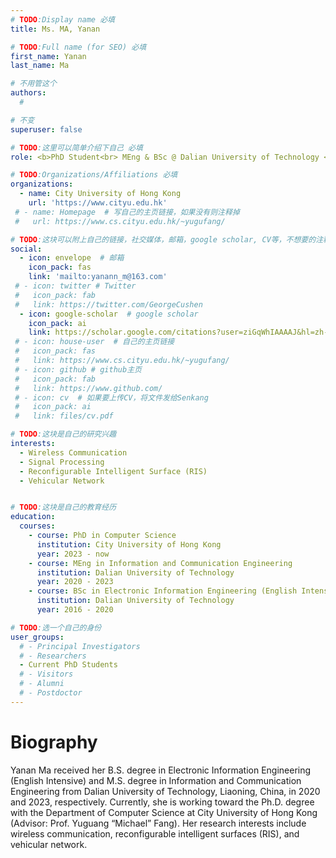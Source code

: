 ```yaml
---
# TODO:Display name 必填
title: Ms. MA, Yanan

# TODO:Full name (for SEO) 必填
first_name: Yanan   
last_name: Ma

# 不用管这个
authors:
  # 

# 不变
superuser: false

# TODO:这里可以简单介绍下自己 必填
role: <b>PhD Student<br> MEng & BSc @ Dalian University of Technology </b>

# TODO:Organizations/Affiliations 必填
organizations:
  - name: City University of Hong Kong 
    url: 'https://www.cityu.edu.hk'
 # - name: Homepage  # 写自己的主页链接，如果没有则注释掉
 #   url: https://www.cs.cityu.edu.hk/~yugufang/

# TODO:这块可以附上自己的链接，社交媒体，邮箱，google scholar, CV等，不想要的注释掉即可
social:
  - icon: envelope  # 邮箱
    icon_pack: fas
    link: 'mailto:yanann_m@163.com'
 # - icon: twitter # Twitter
 #   icon_pack: fab  
 #   link: https://twitter.com/GeorgeCushen
  - icon: google-scholar  # google scholar
    icon_pack: ai
    link: https://scholar.google.com/citations?user=ziGqWhIAAAAJ&hl=zh-CN
 # - icon: house-user  # 自己的主页链接
 #   icon_pack: fas
 #   link: https://www.cs.cityu.edu.hk/~yugufang/
 # - icon: github # github主页
 #   icon_pack: fab   
 #   link: https://www.github.com/
 # - icon: cv  # 如果要上传CV，将文件发给Senkang
 #   icon_pack: ai
 #   link: files/cv.pdf

# TODO:这块是自己的研究兴趣
interests:
  - Wireless Communication
  - Signal Processing
  - Reconfigurable Intelligent Surface (RIS)
  - Vehicular Network


# TODO:这块是自己的教育经历
education:
  courses:
    - course: PhD in Computer Science
      institution: City University of Hong Kong
      year: 2023 - now
    - course: MEng in Information and Communication Engineering
      institution: Dalian University of Technology
      year: 2020 - 2023
    - course: BSc in Electronic Information Engineering (English Intensive)
      institution: Dalian University of Technology
      year: 2016 - 2020

# TODO:选一个自己的身份
user_groups:
  # - Principal Investigators
  # - Researchers
  - Current PhD Students
  # - Visitors
  # - Alumni
  # - Postdoctor
---
```

<!-- TODO:写自己的Biography -->
# Biography
<!-- <p style="text-align:justify">  -->
Yanan Ma received her B.S. degree in Electronic Information Engineering (English Intensive) and M.S. degree in Information and Communication Engineering from Dalian University of Technology, Liaoning, China, in 2020 and 2023, respectively. Currently, she is working toward the Ph.D. degree with the Department of Computer Science at City University of Hong Kong (Advisor: Prof. Yuguang “Michael” Fang). Her research interests include wireless communication, reconfigurable intelligent surfaces (RIS), and vehicular network.

